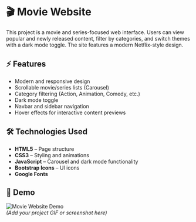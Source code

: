 # 🎬 Movie Website

This project is a movie and series-focused web interface. Users can view popular and newly released content, filter by categories, and switch themes with a dark mode toggle. The site features a modern Netflix-style design.  

## ⚡ Features

- Modern and responsive design  
- Scrollable movie/series lists (Carousel)  
- Category filtering (Action, Animation, Comedy, etc.)  
- Dark mode toggle  
- Navbar and sidebar navigation  
- Hover effects for interactive content previews  

## 🛠️ Technologies Used

- **HTML5** – Page structure  
- **CSS3** – Styling and animations  
- **JavaScript** – Carousel and dark mode functionality  
- **Bootstrap Icons** – UI icons  
- **Google Fonts** 

  
## 📸 Demo

![Movie Website Demo](./demo.gif)  
*(Add your project GIF or screenshot here)*  

